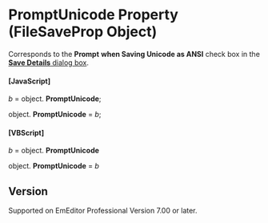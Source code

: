 # PromptUnicode Property (FileSaveProp Object)

Corresponds to the **Prompt**
**when Saving Unicode as ANSI** check box in the [**Save Details** dialog box](../../dlg/properties/file/save_details/index).

#### \[JavaScript\]

_b_ =
object. **PromptUnicode**;

object. **PromptUnicode** = _b_;

#### \[VBScript\]

_b_ =
object. **PromptUnicode**

object. **PromptUnicode** = _b_

## Version

Supported on EmEditor Professional Version 7.00 or later.

